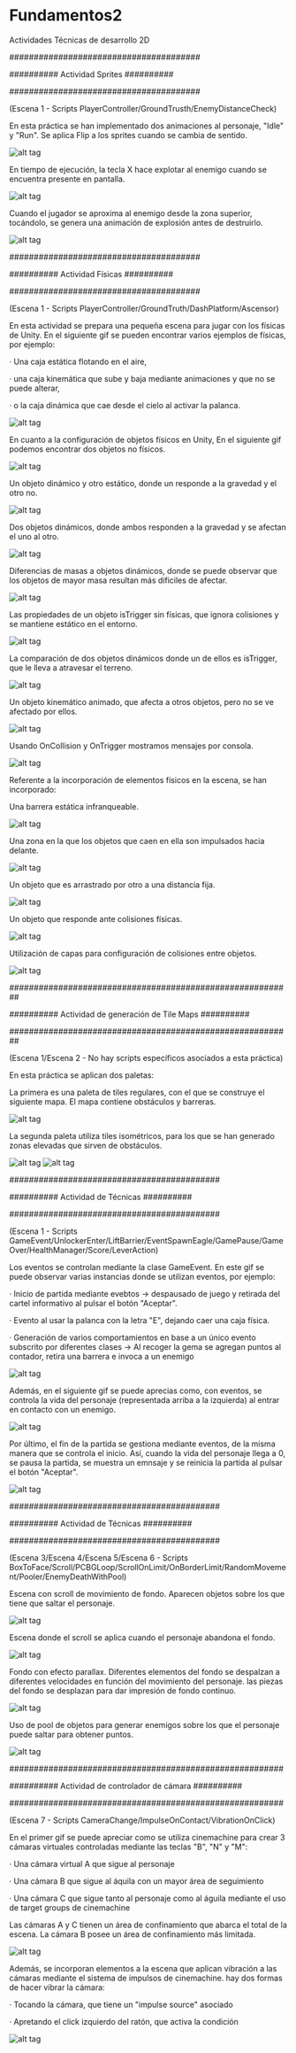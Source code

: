 # Fundamentos2
Actividades Técnicas de desarrollo 2D

#######################################

########## Actividad Sprites ##########

#######################################

(Escena 1 - Scripts PlayerController/GroundTrusth/EnemyDistanceCheck)

En esta práctica se han implementado dos animaciones al personaje, "Idle" y "Run". Se aplica Flip a los sprites cuando se cambia de sentido.

![alt tag](SpritesGifs/gif1.gif)

En tiempo de ejecución, la tecla X hace explotar al enemigo cuando se encuentra presente en pantalla.

![alt tag](SpritesGifs/gif2.gif)

Cuando el jugador se aproxima al enemigo desde la zona superior, tocándolo, se genera una animación de explosión antes de destruirlo.

![alt tag](SpritesGifs/gif3.gif)


#######################################

########## Actividad Físicas ##########

#######################################

(Escena 1 - Scripts PlayerController/GroundTruth/DashPlatform/Ascensor)

En esta actividad se prepara una pequeña escena para jugar con los físicas de Unity. En el siguiente gif se pueden encontrar varios ejemplos de físicas, por ejemplo: 

· Una caja estática flotando en el aire,

· una caja kinemática que sube y baja mediante animaciones y que no se puede alterar, 

· o la caja dinámica que cae desde el cielo al activar la palanca.

![alt tag](FisGifs/gif1.gif)

En cuanto a la configuración de objetos físicos en Unity, En el siguiente gif podemos encontrar dos objetos no físicos.

![alt tag](FisGifs/gif8.gif)

Un objeto dinámico y otro estático, donde un responde a la gravedad y el otro no.

![alt tag](FisGifs/gif9.gif)

Dos objetos dinámicos, donde ambos responden a la gravedad y se afectan el uno al otro.

![alt tag](FisGifs/gif10.gif)

Diferencias de masas a objetos dinámicos, donde se puede observar que los objetos de mayor masa resultan más dificiles de afectar.

![alt tag](FisGifs/gif11.gif)

Las propiedades de un objeto isTrigger sin físicas, que ignora colisiones y se mantiene estático en el entorno.

![alt tag](FisGifs/gif12.gif)

La comparación de dos objetos dinámicos donde un de ellos es isTrigger, que le lleva a atravesar el terreno.

![alt tag](FisGifs/gif13.gif)

Un objeto kinemático animado, que afecta a otros objetos, pero no se ve afectado por ellos.

![alt tag](FisGifs/gif14.gif)

Usando OnCollision y OnTrigger mostramos mensajes por consola.

![alt tag](FisGifs/gif7.gif)

Referente a la incorporación de elementos físicos en la escena, se han incorporado:

Una barrera estática infranqueable.

![alt tag](FisGifs/gif2.gif)

Una zona en la que los objetos que caen en ella son impulsados hacia delante.

![alt tag](FisGifs/gif3.gif)

Un objeto que es arrastrado por otro a una distancia fija.

![alt tag](FisGifs/gif4.gif)

Un objeto que responde ante colisiones físicas.

![alt tag](FisGifs/gif5.gif)

Utilización de capas para configuración de colisiones entre objetos.

![alt tag](FisGifs/gif6.gif)


##########################################################

########## Actividad de generación de Tile Maps ##########

##########################################################

(Escena 1/Escena 2 - No hay scripts específicos asociados a esta práctica)

En esta práctica se aplican dos paletas:

La primera es una paleta de tiles regulares, con el que se construye el siguiente mapa. El mapa contiene obstáculos y barreras.

![alt tag](PaletasGifs/gif1.gif)

La segunda paleta utiliza tiles isométricos, para los que se han generado zonas elevadas que sirven de obstáculos.

![alt tag](PaletasGifs/gif2.gif)
![alt tag](PaletasGifs/gif3.gif)


###########################################

########## Actividad de Técnicas ##########

###########################################

(Escena 1 - Scripts GameEvent/UnlockerEnter/LiftBarrier/EventSpawnEagle/GamePause/GameOver/HealthManager/Score/LeverAction)

Los eventos se controlan mediante la clase GameEvent. En este gif se puede observar varias instancias donde se utilizan eventos, por ejemplo:

· Inicio de partida mediante evebtos -> despausado de juego y retirada del cartel informativo al pulsar el botón "Aceptar".

· Evento al usar la palanca con la letra "E", dejando caer una caja física.

· Generación de varios comportamientos en base a un único evento subscrito por diferentes clases -> Al recoger la gema se agregan puntos al contador, retira una barrera e invoca a un enemigo

![alt tag](EventosGifs/gif1.gif)

Además, en el siguiente gif se puede aprecias como, con eventos, se controla la vida del personaje (representada arriba a la izquierda) al entrar en contacto con un enemigo.

![alt tag](EventosGifs/gif2.gif)

Por último, el fin de la partida se gestiona mediante eventos, de la misma manera que se controla el inicio. Así, cuando la vida del personaje llega a 0, se pausa la partida, se muestra un emnsaje y se reinicia la partida al pulsar el botón "Aceptar".

![alt tag](EventosGifs/gif3.gif)


###########################################

########## Actividad de Técnicas ##########

###########################################

(Escena 3/Escena 4/Escena 5/Escena 6 - Scripts BoxToFace/Scroll/PCBGLoop/ScrollOnLimit/OnBorderLimit/RandomMovement/Pooler/EnemyDeathWithPool)

Escena con scroll de movimiento de fondo. Aparecen objetos sobre los que tiene que saltar el personaje.

![alt tag](TecGifs/gif1.gif)

Escena donde el scroll se aplica cuando el personaje abandona el fondo.

![alt tag](TecGifs/gif2.gif)

Fondo con efecto parallax. Diferentes elementos del fondo se despalzan a diferentes velocidades en función del movimiento del personaje. las piezas del fondo se desplazan para dar impresión de fondo continuo.

![alt tag](TecGifs/gif3.gif)

Uso de pool de objetos para generar enemigos sobre los que el personaje puede saltar para obtener puntos.

![alt tag](TecGifs/gif4.gif)


########################################################

########## Actividad de controlador de cámara ##########

########################################################

(Escena 7 - Scripts CameraChange/ImpulseOnContact/VibrationOnClick)

En el primer gif se puede apreciar como se utiliza cinemachine para crear 3 cámaras virtuales controladas mediante las teclas "B", "N" y "M":

· Una cámara virtual A que sigue al personaje

· Una cámara B que sigue al áquila con un mayor área de seguimiento

· Una cámara C que sigue tanto al personaje como al águila mediante el uso de target groups de cinemachine

Las cámaras A y C tienen un área de confinamiento que abarca el total de la escena. La cámara B posee un área de confinamiento más limitada.

![alt tag](CamGifs/gif1.gif)

Además, se incorporan elementos a la escena que aplican vibración a las cámaras mediante el sistema de impulsos de cinemachine. hay dos formas de hacer vibrar la cámara:

· Tocando la cámara, que tiene un "impulse source" asociado

· Apretando el click izquierdo del ratón, que activa la condición 

![alt tag](CamGifs/gif2.gif)